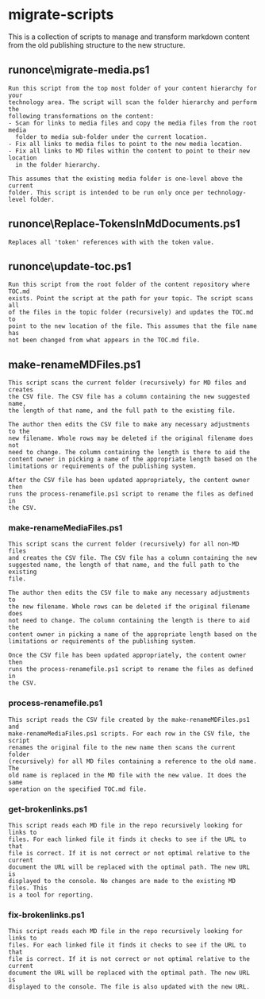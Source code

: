 # migrate-scripts

This is a collection of scripts to manage and transform markdown content from the old publishing structure to the new structure.

## runonce\migrate-media.ps1

    Run this script from the top most folder of your content hierarchy for your
    technology area. The script will scan the folder hierarchy and perform the
    following transformations on the content:
    - Scan for links to media files and copy the media files from the root media
      folder to media sub-folder under the current location.
    - Fix all links to media files to point to the new media location.
    - Fix all links to MD files within the content to point to their new location
      in the folder hierarchy.

    This assumes that the existing media folder is one-level above the current
    folder. This script is intended to be run only once per technology-level folder.

## runonce\Replace-TokensInMdDocuments.ps1

    Replaces all 'token' references with with the token value.

## runonce\update-toc.ps1

    Run this script from the root folder of the content repository where TOC.md
    exists. Point the script at the path for your topic. The script scans all
    of the files in the topic folder (recursively) and updates the TOC.md to
    point to the new location of the file. This assumes that the file name has
    not been changed from what appears in the TOC.md file.

## make-renameMDFiles.ps1

    This script scans the current folder (recursively) for MD files and creates
    the CSV file. The CSV file has a column containing the new suggested name,
    the length of that name, and the full path to the existing file.

    The author then edits the CSV file to make any necessary adjustments to the
    new filename. Whole rows may be deleted if the original filename does not
    need to change. The column containing the length is there to aid the
    content owner in picking a name of the appropriate length based on the
    limitations or requirements of the publishing system.

    After the CSV file has been updated appropriately, the content owner then
    runs the process-renamefile.ps1 script to rename the files as defined in
    the CSV.

### make-renameMediaFiles.ps1

    This script scans the current folder (recursively) for all non-MD files
    and creates the CSV file. The CSV file has a column containing the new
    suggested name, the length of that name, and the full path to the existing
    file.

    The author then edits the CSV file to make any necessary adjustments to
    the new filename. Whole rows can be deleted if the original filename does
    not need to change. The column containing the length is there to aid the
    content owner in picking a name of the appropriate length based on the
    limitations or requirements of the publishing system.

    Once the CSV file has been updated appropriately, the content owner then
    runs the process-renamefile.ps1 script to rename the files as defined in
    the CSV.

### process-renamefile.ps1

    This script reads the CSV file created by the make-renameMDFiles.ps1 and
    make-renameMediaFiles.ps1 scripts. For each row in the CSV file, the script
    renames the original file to the new name then scans the current folder
    (recursively) for all MD files containing a reference to the old name. The
    old name is replaced in the MD file with the new value. It does the same
    operation on the specified TOC.md file.

### get-brokenlinks.ps1

    This script reads each MD file in the repo recursively looking for links to
    files. For each linked file it finds it checks to see if the URL to that
    file is correct. If it is not correct or not optimal relative to the current
    document the URL will be replaced with the optimal path. The new URL is
    displayed to the console. No changes are made to the existing MD files. This
    is a tool for reporting.

### fix-brokenlinks.ps1

    This script reads each MD file in the repo recursively looking for links to
    files. For each linked file it finds it checks to see if the URL to that
    file is correct. If it is not correct or not optimal relative to the current
    document the URL will be replaced with the optimal path. The new URL is
    displayed to the console. The file is also updated with the new URL.